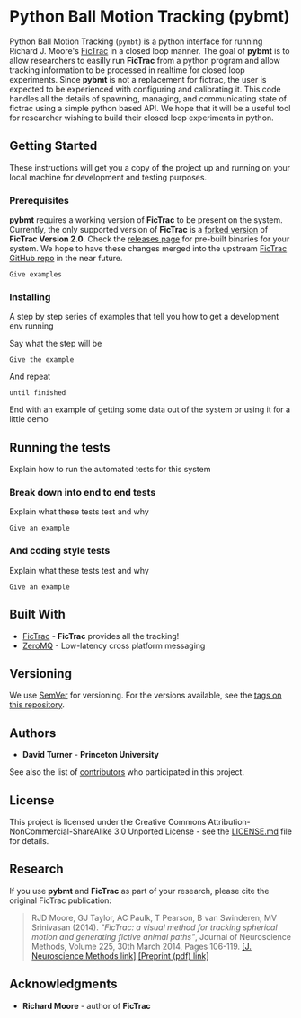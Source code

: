# Python Ball Motion Tracking (**pybmt**)

Python Ball Motion Tracking (`pymbt`) is a python interface for running Richard J. Moore's [FicTrac](https://github.com/rjdmoore/fictrac) in a closed loop manner. The goal of **pybmt** is to allow researchers to easilly run **FicTrac** from a python program and allow tracking information to be processed in realtime for closed loop experiments. Since **pybmt** is not a replacement for fictrac, the user is expected to be experienced with configuring and calibrating it. This code handles all the details of spawning, managing, and communicating state of fictrac using a simple python based API. We hope that it will be a useful tool for researcher wishing to build their closed loop experiments in python.

## Getting Started

These instructions will get you a copy of the project up and running on your local machine for development and testing purposes. 

### Prerequisites

**pybmt** requires a working version of **FicTrac** to be present on the system. Currently, the only supported version of **FicTrac** is a [forked version](https://github.com/murthylab/fictrac/tree/control_features) of **FicTrac Version 2.0**. Check the [releases page]() for pre-built binaries for your system. We hope to have these changes merged into the upstream [FicTrac GitHub repo](https://github.com/rjdmoore/fictrac) in the near future. 

```
Give examples
```

### Installing

A step by step series of examples that tell you how to get a development env running

Say what the step will be

```
Give the example
```

And repeat

```
until finished
```

End with an example of getting some data out of the system or using it for a little demo

## Running the tests

Explain how to run the automated tests for this system

### Break down into end to end tests

Explain what these tests test and why

```
Give an example
```

### And coding style tests

Explain what these tests test and why

```
Give an example
```

## Built With

* [FicTrac](https://github.com/rjdmoore/fictrac) - **FicTrac** provides all the tracking!
* [ZeroMQ](http://www.zeromq.org/) - Low-latency cross platform messaging  

## Versioning

We use [SemVer](http://semver.org/) for versioning. For the versions available, see the [tags on this repository](https://github.com/murthylab/pybmt/tags). 

## Authors

* **David Turner** - __Princeton University__ 

See also the list of [contributors](https://github.com/murthylab/pybmt/contributors) who participated in this project.

## License

This project is licensed under the Creative Commons Attribution-NonCommercial-ShareAlike 3.0 Unported License - see the [LICENSE.md](LICENSE.md) file for details.

## Research

If you use **pybmt** and **FicTrac** as part of your research, please cite the original FicTrac publication:

> RJD Moore, GJ Taylor, AC Paulk, T Pearson, B van Swinderen, MV Srinivasan (2014). *"FicTrac: a visual method for tracking spherical motion and generating fictive animal paths"*, Journal of Neuroscience Methods, Volume 225, 30th March 2014, Pages 106-119. [[J. Neuroscience Methods link]](https://doi.org/10.1016/j.jneumeth.2014.01.010) [[Preprint (pdf) link]](https://www.dropbox.com/s/sw6qcmphk417bgi/2014-Moore_etal-JNM_preprint-FicTrac.pdf?dl=0)

## Acknowledgments

* **Richard Moore** - author of **FicTrac**
